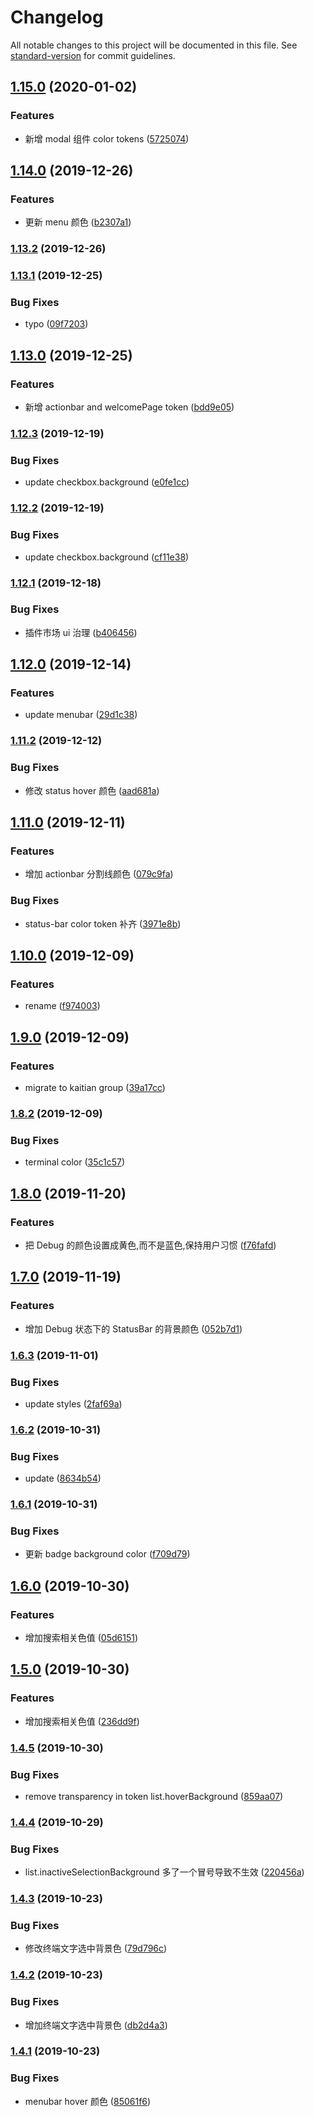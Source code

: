 # Changelog

All notable changes to this project will be documented in this file. See [standard-version](https://github.com/conventional-changelog/standard-version) for commit guidelines.

## [1.15.0](https://gitlab.alibaba-inc.com/kaitian/ide-theme/compare/v1.14.0...v1.15.0) (2020-01-02)


### Features

* 新增 modal 组件 color tokens ([5725074](https://gitlab.alibaba-inc.com/kaitian/ide-theme/commit/572507488a52c3dc68e240ea55623615dbb62b80))

## [1.14.0](https://gitlab.alibaba-inc.com/kaitian/ide-theme/compare/v1.13.2...v1.14.0) (2019-12-26)


### Features

* 更新 menu 颜色 ([b2307a1](https://gitlab.alibaba-inc.com/kaitian/ide-theme/commit/b2307a19fbc11269f184696c0720f654c8ea1e9b))

### [1.13.2](https://gitlab.alibaba-inc.com/kaitian/ide-theme/compare/v1.13.1...v1.13.2) (2019-12-26)

### [1.13.1](https://gitlab.alibaba-inc.com/kaitian/ide-theme/compare/v1.13.0...v1.13.1) (2019-12-25)


### Bug Fixes

* typo ([09f7203](https://gitlab.alibaba-inc.com/kaitian/ide-theme/commit/09f7203e852ff6ba744e5e9611c61c08a843e467))

## [1.13.0](https://gitlab.alibaba-inc.com/kaitian/ide-theme/compare/v1.12.3...v1.13.0) (2019-12-25)


### Features

* 新增 actionbar and welcomePage token ([bdd9e05](https://gitlab.alibaba-inc.com/kaitian/ide-theme/commit/bdd9e05c1391e8ed90660721b6611783ac22cab6))

### [1.12.3](https://gitlab.alibaba-inc.com/kaitian/ide-theme/compare/v1.12.2...v1.12.3) (2019-12-19)


### Bug Fixes

* update checkbox.background ([e0fe1cc](https://gitlab.alibaba-inc.com/kaitian/ide-theme/commit/e0fe1cc34049f7dd0082535873dbcbb458f11d19))

### [1.12.2](https://gitlab.alibaba-inc.com/kaitian/ide-theme/compare/v1.12.1...v1.12.2) (2019-12-19)


### Bug Fixes

* update checkbox.background ([cf11e38](https://gitlab.alibaba-inc.com/kaitian/ide-theme/commit/cf11e38237802e4d97b73a45750d176d01bbe7fa))

### [1.12.1](https://gitlab.alibaba-inc.com/kaitian/ide-theme/compare/v1.12.0...v1.12.1) (2019-12-18)


### Bug Fixes

* 插件市场 ui 治理 ([b406456](https://gitlab.alibaba-inc.com/kaitian/ide-theme/commit/b4064568b9e49e4ea12176e1c81ea0b08d2e640c))

## [1.12.0](https://gitlab.alibaba-inc.com/kaitian/ide-theme/compare/v1.11.2...v1.12.0) (2019-12-14)


### Features

* update menubar ([29d1c38](https://gitlab.alibaba-inc.com/kaitian/ide-theme/commit/29d1c3858d2e76c54a8d319bbaa2e99664274bb5))

### [1.11.2](https://gitlab.alibaba-inc.com/kaitian/ide-theme/compare/v1.11.0...v1.11.2) (2019-12-12)


### Bug Fixes

* 修改 status hover 颜色 ([aad681a](https://gitlab.alibaba-inc.com/kaitian/ide-theme/commit/aad681a624b7563a5866bcb64c6843191aadcf82))

## [1.11.0](https://gitlab.alibaba-inc.com/kaitian/ide-theme/compare/v1.10.0...v1.11.0) (2019-12-11)


### Features

* 增加 actionbar 分割线颜色 ([079c9fa](https://gitlab.alibaba-inc.com/kaitian/ide-theme/commit/079c9faf69a2e39e2fa2e8e249b00cee0bb9878a))


### Bug Fixes

* status-bar color token 补齐 ([3971e8b](https://gitlab.alibaba-inc.com/kaitian/ide-theme/commit/3971e8b6c7a544f2c43bfa81396c78739097b93d))

## [1.10.0](https://gitlab.alibaba-inc.com/kaitian/ide-theme/compare/v1.9.0...v1.10.0) (2019-12-09)


### Features

* rename ([f974003](https://gitlab.alibaba-inc.com/kaitian/ide-theme/commit/f974003674f4a270c0bc5e9e06405e33a7f40b86))

## [1.9.0](https://gitlab.alibaba-inc.com/kaitian/ide-theme/compare/v1.8.2...v1.9.0) (2019-12-09)


### Features

* migrate to kaitian group ([39a17cc](https://gitlab.alibaba-inc.com/kaitian/ide-theme/commit/39a17cc21a625501fe33698c1047002ca4aa6648))

### [1.8.2](https://gitlab.alibaba-inc.com/kaitian/ide-theme/compare/v1.8.0...v1.8.2) (2019-12-09)


### Bug Fixes

* terminal color ([35c1c57](https://gitlab.alibaba-inc.com/kaitian/ide-theme/commit/35c1c5726aa788bcaa22e85b4b75774600d92d5d))

## [1.8.0](https://gitlab.alibaba-inc.com/kaitian/ide-theme/compare/v1.7.0...v1.8.0) (2019-11-20)


### Features

* 把 Debug 的颜色设置成黄色,而不是蓝色,保持用户习惯 ([f76fafd](https://gitlab.alibaba-inc.com/kaitian/ide-theme/commit/f76fafdddec9b59d38e9a8d2a3df158f63a3f679))

## [1.7.0](https://gitlab.alibaba-inc.com/kaitian/ide-theme/compare/v1.6.3...v1.7.0) (2019-11-19)


### Features

* 增加 Debug 状态下的 StatusBar 的背景颜色 ([052b7d1](https://gitlab.alibaba-inc.com/kaitian/ide-theme/commit/052b7d1591b3398c50bcb5b76bbce1b32aab5d9c))

### [1.6.3](https://gitlab.alibaba-inc.com/kaitian/ide-theme/compare/v1.6.2...v1.6.3) (2019-11-01)


### Bug Fixes

* update styles ([2faf69a](https://gitlab.alibaba-inc.com/kaitian/ide-theme/commit/2faf69a967b5d7ed7b7109549f0e1710fa13d96a))

### [1.6.2](https://gitlab.alibaba-inc.com/kaitian/ide-theme/compare/v1.6.1...v1.6.2) (2019-10-31)


### Bug Fixes

* update ([8634b54](https://gitlab.alibaba-inc.com/kaitian/ide-theme/commit/8634b54eeb38f3beaea16167920c8b29fa85c613))

### [1.6.1](https://gitlab.alibaba-inc.com/kaitian/ide-theme/compare/v1.6.0...v1.6.1) (2019-10-31)


### Bug Fixes

* 更新 badge background color ([f709d79](https://gitlab.alibaba-inc.com/kaitian/ide-theme/commit/f709d79b1e335f57177db38d4c7bb5342ab85cd2))

## [1.6.0](https://gitlab.alibaba-inc.com/kaitian/ide-theme/compare/v1.4.5...v1.6.0) (2019-10-30)


### Features

* 增加搜索相关色值 ([05d6151](https://gitlab.alibaba-inc.com/kaitian/ide-theme/commit/05d615158910991155735a73594e72c33fb11731))

## [1.5.0](https://gitlab.alibaba-inc.com/kaitian/ide-theme/compare/v1.4.5...v1.5.0) (2019-10-30)


### Features

* 增加搜索相关色值 ([236dd9f](https://gitlab.alibaba-inc.com/kaitian/ide-theme/commit/236dd9fde3f7010d45fc82c0b33713a71d692cf7))

### [1.4.5](https://gitlab.alibaba-inc.com/kaitian/ide-theme/compare/v1.4.4...v1.4.5) (2019-10-30)


### Bug Fixes

* remove transparency in token list.hoverBackground ([859aa07](https://gitlab.alibaba-inc.com/kaitian/ide-theme/commit/859aa07))

### [1.4.4](https://gitlab.alibaba-inc.com/kaitian/ide-theme/compare/v1.4.3...v1.4.4) (2019-10-29)


### Bug Fixes

* list.inactiveSelectionBackground 多了一个冒号导致不生效 ([220456a](https://gitlab.alibaba-inc.com/kaitian/ide-theme/commit/220456a))

### [1.4.3](https://gitlab.alibaba-inc.com/kaitian/ide-theme/compare/v1.4.2...v1.4.3) (2019-10-23)


### Bug Fixes

* 修改终端文字选中背景色 ([79d796c](https://gitlab.alibaba-inc.com/kaitian/ide-theme/commit/79d796c))

### [1.4.2](https://gitlab.alibaba-inc.com/kaitian/ide-theme/compare/v1.4.1...v1.4.2) (2019-10-23)


### Bug Fixes

* 增加终端文字选中背景色 ([db2d4a3](https://gitlab.alibaba-inc.com/kaitian/ide-theme/commit/db2d4a3))

### [1.4.1](https://gitlab.alibaba-inc.com/kaitian/ide-theme/compare/v1.4.0...v1.4.1) (2019-10-23)


### Bug Fixes

* menubar hover 颜色 ([85061f6](https://gitlab.alibaba-inc.com/kaitian/ide-theme/commit/85061f6))
